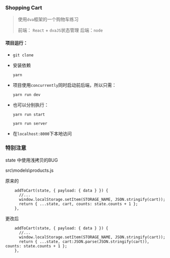 ### Shopping Cart

> 使用`dva`框架的一个购物车练习
>
> 前端： `React` + `dvaJS`状态管理      后端：`node`



#### 项目运行：

+ `git clone`

+ 安装依赖

  `yarn`   

+ 项目使用`concurrently`同时启动前后端，所以只需：

  `yarn run dev `

+ 也可以分别执行：

  `yarn run start`

  `yarn run server`

+ 在`localhost:8000`下本地访问

### 特别注意
state 中使用浅拷贝的BUG
  
src\models\products.js
  
原来的
```
    addToCart(state, { payload: { data } }) {
      //...
      window.localStorage.setItem(STORAGE_NAME, JSON.stringify(cart));
      return { ...state, cart, counts: state.counts + 1 };
    },
```
更改后
```
    addToCart(state, { payload: { data } }) {
      //...
      window.localStorage.setItem(STORAGE_NAME, JSON.stringify(cart));
      return { ...state, cart:JSON.parse(JSON.stringify(cart)), counts: state.counts + 1 };
    },
```
